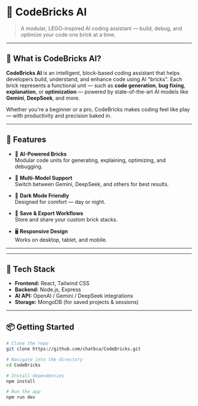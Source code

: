 # 🧱 CodeBricks AI

> A modular, LEGO-inspired AI coding assistant — build, debug, and optimize your code one brick at a time.

---

## 🚀 What is CodeBricks AI?

**CodeBricks AI** is an intelligent, block-based coding assistant that helps developers build, understand, and enhance code using AI "bricks". Each brick represents a functional unit — such as **code generation**, **bug fixing**, **explanation**, or **optimization** — powered by state-of-the-art AI models like **Gemini**, **DeepSeek**, and more.

Whether you're a beginner or a pro, CodeBricks makes coding feel like play — with productivity and precision baked in.

---

## 🧱 Features

- 🧠 **AI-Powered Bricks**  
  Modular code units for generating, explaining, optimizing, and debugging.


- 🔁 **Multi-Model Support**  
  Switch between Gemini, DeepSeek, and others for best results.

- 🌙 **Dark Mode Friendly**  
  Designed for comfort — day or night.

- 💾 **Save & Export Workflows**  
  Store and share your custom brick stacks.

- 🖥️ **Responsive Design**  
  Works on desktop, tablet, and mobile.

---


---

## 🔧 Tech Stack

- **Frontend:** React, Tailwind CSS  
- **Backend:** Node.js, Express  
- **AI API:** OpenAI / Gemini / DeepSeek integrations  
- **Storage:** MongoDB (for saved projects & sessions)

---

## 📦 Getting Started

```bash
# Clone the repo
git clone https://github.com/chatbca/CodeBricks.git

# Navigate into the directory
cd CodeBricks

# Install dependencies
npm install

# Run the app
npm run dev

